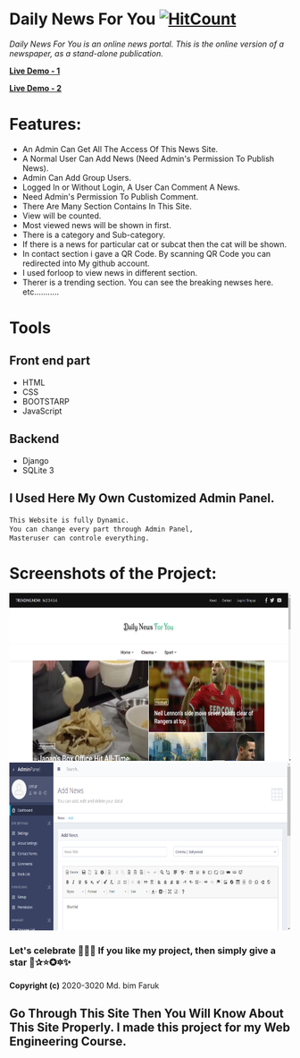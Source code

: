 # Daily News For You [![HitCount](http://hits.dwyl.com/IamOmaR22/Django-Online-News-Portal.svg)](http://hits.dwyl.com/IamOmaR22/Django-Online-News-Portal)

_Daily News For You is an online news portal. This is the online version of a newspaper, as a stand-alone publication._

**[Live Demo - 1](https://iamomar22.pythonanywhere.com/)**

**[Live Demo - 2](http://tnbjpnews.com/)**

# Features:

- An Admin Can Get All The Access Of This News Site.
- A Normal User Can Add News (Need Admin's Permission To Publish News).
- Admin Can Add Group Users.
- Logged In or Without Login, A User Can Comment A News.
- Need Admin's Permission To Publish Comment.
- There Are Many Section Contains In This Site.
- View will be counted.
- Most viewed news will be shown in first.
- There is a category and Sub-category.
- If there is a news for particular cat or subcat then the cat will be shown.
- In contact section i gave a QR Code. By scanning QR Code you can redirected into My github account.
- I used forloop to view news in different section.
- Therer is a trending section. You can see the breaking newses here.
  etc...........

# Tools

## Front end part

- HTML
- CSS
- BOOTSTARP
- JavaScript

## Backend

- Django
- SQLite 3

## I Used Here My Own Customized Admin Panel.

```
This Website is fully Dynamic.
You can change every part through Admin Panel,
Masteruser can controle everything.
```

# Screenshots of the Project:

<p align="center">
  <img width="660" height="300" src="main/static/front/images/screenshots/a.png">
  <img width="660" height="300" src="main/static/front/images/screenshots/b.png">
</p>

### Let's celebrate 🍕🍰🍕 If you like my project, then simply give a star 🌟✰⭐✪🔯✨

**Copyright (c)** 2020-3020 Md. bim Faruk

## Go Through This Site Then You Will Know About This Site Properly. I made this project for my Web Engineering Course.
